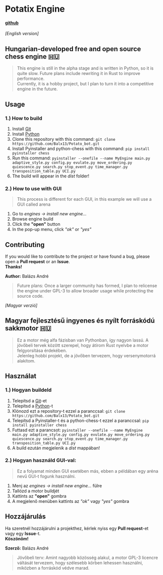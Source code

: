 # Potatix Engine
#### [github](https://github.com/Balx13/Potatix_Engine)
*[English version]*
## Hungarian-developed free and open source chess engine 🇭🇺
> This engine is still in the alpha stage and is written in Python, so it is quite slow. Future plans include rewriting it in Rust to improve performance. \
> Currently, it is a hobby project, but I plan to turn it into a competitive engine in the future.

## Usage
### 1.) How to build
1. Install [Git](https://git-scm.com)
2. Install [Python](https://www.python.org)
3. Clone this repository with this command: `git clone https://github.com/Balx13/Potato_bot.git`
4. Install Pyinstaller and python-chess with this command: `pip install pyinstaller chess`
5. Run this command: `pyinstaller --onefile --name MyEngine main.py adaptive_style.py config.py evulate.py move_ordering.py quiescence.py search.py stop_event.py time_manager.py transposition_table.py UCI.py`
6. The build will appear in the *dist* folder!

### 2.) How to use with GUI
> This process is different for each GUI, in this example we will use a GUI called arena
1. Go to *engines -> install new engine...*
2. Browse engine build
3. Click the **"open"** button
4. In the pop-up menu, click *"ok"* or *"yes"*

## Contributing
If you would like to contribute to the project or have found a bug, please open a **Pull request** or an **Issue**. \
**Thanks!**

**Author:** Balázs André
> Future plans: Once a larger community has formed, I plan to relicense the engine under GPL-3 to allow broader usage while protecting the source code.

*[Magyar verzió]*
## Magyar fejlesztésű ingyenes és nyílt forráskódú sakkmotor 🇭🇺
> Ez a motor még alfa fázisban van Pythonban, így nagyon lassú. A jövőbeli tervek között szerepel, hogy átírom Rust nyelvbe a motor felgyorsítása érdekében. \
> Jelenleg hobbi projekt, de a jövőben tervezem, hogy versenymotorrá alakítom.

## Használat
### 1.) Hogyan buildeld
1. Telepítsd a [Git](https://git-scm.com)-et
2. Telepítsd a [Python](https://www.python.org)-t
3. Klónozd ezt a repository-t ezzel a paranccsal: `git clone https://github.com/Balx13/Potato_bot.git`
4. Telepítsd a Pyinstaller-t és a python-chess-t ezzel a paranccsal: `pip install pyinstaller chess`
5. Futtasd ezt a parancsot: `pyinstaller --onefile --name MyEngine main.py adaptive_style.py config.py evulate.py move_ordering.py quiescence.py search.py stop_event.py time_manager.py transposition_table.py UCI.py`
6. A build ezután megjelenik a  *dist* mappában!

### 2.) Hogyan használd GUI-val:
> Ez a folyamat minden GUI  esetében más, ebben a példában egy aréna nevű GUI-t fogunk használni.
1. Menj az  *engines -> install new engine...* fülre
2. Tallózd a motor buildjét
3. Kattints az **"open"** gombra
4. A megjelenő menüben kattints az *"ok"* vagy *"yes"* gombra

## Hozzájárulás
Ha szeretnél hozzájárulni a projekthez, kérlek nyiss egy **Pull request**-et vagy egy **Issue**-t. \
**Köszönöm!**

**Szerző:** Balázs André
> Jövőbeli terv: Amint nagyobb közösség alakul, a motor GPL-3 licencre váltását tervezem, hogy szélesebb körben lehessen használni, miközben a forráskód védve marad.
